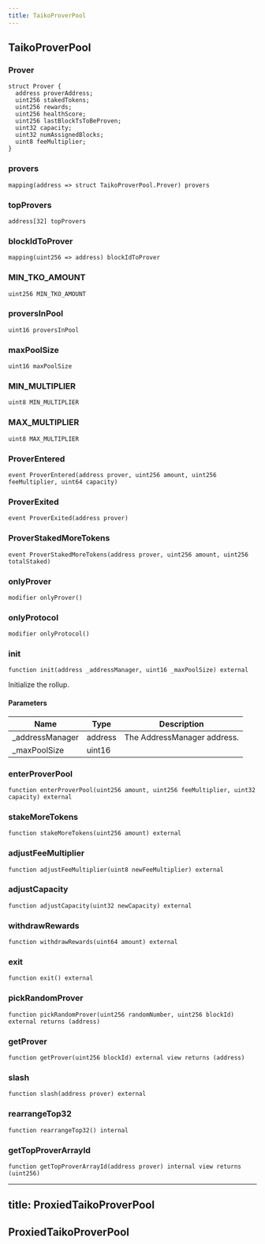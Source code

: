 ```yaml
---
title: TaikoProverPool
---
```


## TaikoProverPool

### Prover

```solidity
struct Prover {
  address proverAddress;
  uint256 stakedTokens;
  uint256 rewards;
  uint256 healthScore;
  uint256 lastBlockTsToBeProven;
  uint32 capacity;
  uint32 numAssignedBlocks;
  uint8 feeMultiplier;
}
```

### provers

```solidity
mapping(address => struct TaikoProverPool.Prover) provers
```

### topProvers

```solidity
address[32] topProvers
```

### blockIdToProver

```solidity
mapping(uint256 => address) blockIdToProver
```

### MIN_TKO_AMOUNT

```solidity
uint256 MIN_TKO_AMOUNT
```

### proversInPool

```solidity
uint16 proversInPool
```

### maxPoolSize

```solidity
uint16 maxPoolSize
```

### MIN_MULTIPLIER

```solidity
uint8 MIN_MULTIPLIER
```

### MAX_MULTIPLIER

```solidity
uint8 MAX_MULTIPLIER
```

### ProverEntered

```solidity
event ProverEntered(address prover, uint256 amount, uint256 feeMultiplier, uint64 capacity)
```

### ProverExited

```solidity
event ProverExited(address prover)
```

### ProverStakedMoreTokens

```solidity
event ProverStakedMoreTokens(address prover, uint256 amount, uint256 totalStaked)
```

### onlyProver

```solidity
modifier onlyProver()
```

### onlyProtocol

```solidity
modifier onlyProtocol()
```

### init

```solidity
function init(address _addressManager, uint16 _maxPoolSize) external
```

Initialize the rollup.

#### Parameters

| Name             | Type    | Description                 |
| ---------------- | ------- | --------------------------- |
| \_addressManager | address | The AddressManager address. |
| \_maxPoolSize    | uint16  |                             |

### enterProverPool

```solidity
function enterProverPool(uint256 amount, uint256 feeMultiplier, uint32 capacity) external
```

### stakeMoreTokens

```solidity
function stakeMoreTokens(uint256 amount) external
```

### adjustFeeMultiplier

```solidity
function adjustFeeMultiplier(uint8 newFeeMultiplier) external
```

### adjustCapacity

```solidity
function adjustCapacity(uint32 newCapacity) external
```

### withdrawRewards

```solidity
function withdrawRewards(uint64 amount) external
```

### exit

```solidity
function exit() external
```

### pickRandomProver

```solidity
function pickRandomProver(uint256 randomNumber, uint256 blockId) external returns (address)
```

### getProver

```solidity
function getProver(uint256 blockId) external view returns (address)
```

### slash

```solidity
function slash(address prover) external
```

### rearrangeTop32

```solidity
function rearrangeTop32() internal
```

### getTopProverArrayId

```solidity
function getTopProverArrayId(address prover) internal view returns (uint256)
```

---

## title: ProxiedTaikoProverPool

## ProxiedTaikoProverPool
